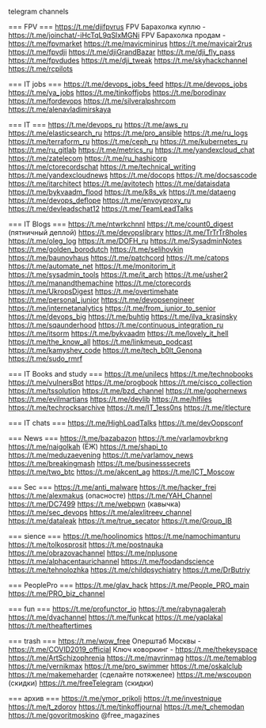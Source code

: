 telegram channels

=== FPV ===
https://t.me/djifpvrus
FPV Барахолка куплю  - https://t.me/joinchat/-iHcTqL9qSIxMGNi
FPV Барахолка продам - https://t.me/fpvmarket
https://t.me/mavicminirus
https://t.me/mavicair2rus
https://t.me/fpvdji
https://t.me/djiGrandBazar
https://t.me/dji_fly_pass
https://t.me/fpvdudes
https://t.me/dji_tweak
https://t.me/skyhackchannel
https://t.me/rcpilots

=== IT jobs === 
https://t.me/devops_jobs_feed
https://t.me/devops_jobs
https://t.me/ya_jobs
https://t.me/tinkoffjobs
https://t.me/borodinav
https://t.me/fordevops
https://t.me/silveralpshrcom
https://t.me/alenavladimirskaya

=== IT === 
https://t.me/devops_ru
https://t.me/aws_ru
https://t.me/elasticsearch_ru
https://t.me/pro_ansible
https://t.me/ru_logs
https://t.me/terraform_ru
https://t.me/ceph_ru
https://t.me/kubernetes_ru
https://t.me/ru_gitlab
https://t.me/metrics_ru
https://t.me/yandexcloud_chat
https://t.me/zatelecom
https://t.me/ru_hashicorp
https://t.me/ctorecordschat
https://t.me/technical_writing
https://t.me/yandexcloudnews
https://t.me/docops
https://t.me/docsascode
https://t.me/itarchitect
https://t.me/avitotech
https://t.me/dataisdata
https://t.me/bykvaadm_flood
https://t.me/k8s_vk
https://t.me/dataeng
https://t.me/devops_deflope
https://t.me/envoyproxy_ru
https://t.me/devleadschat12
https://t.me/TeamLeadTalks

=== IT Blogs ===
https://t.me/ntwrkchnnl
https://t.me/count0_digest (пятничный деплой)
https://t.me/devopslibrary
https://t.me/TrTrTr8holes
https://t.me/oleg_log
https://t.me/DOFH_ru
https://t.me/SysadminNotes
https://t.me/golden_borodutch
https://t.me/selihovkin
https://t.me/baunovhaus
https://t.me/patchcord
https://t.me/catops
https://t.me/automate_net
https://t.me/monitorim_it
https://t.me/sysadmin_tools
https://t.me/it_arch
https://t.me/usher2
https://t.me/manandthemachine
https://t.me/ctorecords
https://t.me/UkropsDigest
https://t.me/overtimehate
https://t.me/personal_junior
https://t.me/devopsengineer
https://t.me/internetanalytics
https://t.me/from_junior_to_senior
https://t.me/devops_big
https://t.me/buhtig
https://t.me/ilya_krasinsky
https://t.me/sqaunderhood
https://t.me/continuous_integration_ru
https://t.me/itsorm
https://t.me/bykvaadm
https://t.me/lovely_it_hell
https://t.me/the_know_all
https://t.me/linkmeup_podcast
https://t.me/kamyshev_code
https://t.me/tech_b0lt_Genona
https://t.me/sudo_rmrf

=== IT Books and study ===
https://t.me/unilecs
https://t.me/technobooks
https://t.me/vulnersBot
https://t.me/progbook
https://t.me/cisco_collection
https://t.me/tssolution
https://t.me/bzd_channel
https://t.me/gophernews
https://t.me/evilmartians
https://t.me/devlib
https://t.me/hlfiles
https://t.me/techrocksarchive
https://t.me/IT_1ess0ns
https://t.me/itlecture

=== IT chats ===
https://t.me/HighLoadTalks
https://t.me/devOopsconf

=== News ===
https://t.me/bazabazon
https://t.me/varlamovbrkng
https://t.me/naigolkah (ËЖ)
https://t.me/shapi_to
https://t.me/meduzaevening
https://t.me/varlamov_news
https://t.me/breakingmash
https://t.me/businesssecrets
https://t.me/two_btc
https://t.me/akcent_ag
https://t.me/ICT_Moscow

=== Sec ===
https://t.me/anti_malware
https://t.me/hacker_frei
https://t.me/alexmakus (опасносте)
https://t.me/YAH_Channel
https://t.me/DC7499
https://t.me/webpwn (кавычка)
https://t.me/sec_devops
https://t.me/alexlitreev_channel
https://t.me/dataleak
https://t.me/true_secator
https://t.me/Group_IB

=== sience ===
https://t.me/hoolinomics
https://t.me/namochimanturu
https://t.me/tolkosprosit
https://t.me/postnauka
https://t.me/obrazovachannel
https://t.me/nplusone
https://t.me/alphacentaurichannel
https://t.me/foodandscience
https://t.me/tehnolozhka
https://t.me/childpsychiatry
https://t.me/DrButriy

=== PeoplePro ===
https://t.me/glav_hack
https://t.me/People_PRO_main
https://t.me/PRO_biz_channel

=== fun ===
https://t.me/profunctor_io
https://t.me/rabynagalerah
https://t.me/dvachannel
https://t.me/funkcat
https://t.me/yaplakal
https://t.me/theaftertimes

=== trash === 
https://t.me/wow_free
Оперштаб Москвы - https://t.me/COVID2019_official 
Ключ коворкинг - https://t.me/thekeyspace
https://t.me/ArtSchizophrenia
https://t.me/mavrinmag
https://t.me/temablog
https://t.me/vernikmax
https://t.me/pro_swimmer
https://t.me/oskalclub
https://t.me/makemeharder (сделайте потяжелее)
https://t.me/wscoupon (скидки)
https://t.me/freeTelegram (скидки)

=== архив === 
https://t.me/ymor_prikoli
https://t.me/investnique
https://t.me/t_zdorov
https://t.me/tinkoffjournal
https://t.me/t_chemodan
https://t.me/govoritmoskino
@free_magazines
